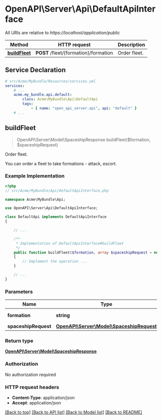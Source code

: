 # OpenAPI\Server\Api\DefaultApiInterface

All URIs are relative to *https://localhost/application/public*

Method | HTTP request | Description
------------- | ------------- | -------------
[**buildFleet**](DefaultApiInterface.md#buildFleet) | **POST** /fleet/{formation}/formation | Order fleet.


## Service Declaration
```yaml
# src/Acme/MyBundle/Resources/services.yml
services:
    # ...
    acme.my_bundle.api.default:
        class: Acme\MyBundle\Api\DefaultApi
        tags:
            - { name: "open_api_server.api", api: "default" }
    # ...
```

## **buildFleet**
> OpenAPI\Server\Model\SpaceshipResponse buildFleet($formation, $spaceshipRequest)

Order fleet.

You can order a fleet to take formations - attack, escort.

### Example Implementation
```php
<?php
// src/Acme/MyBundle/Api/DefaultApiInterface.php

namespace Acme\MyBundle\Api;

use OpenAPI\Server\Api\DefaultApiInterface;

class DefaultApi implements DefaultApiInterface
{

    // ...

    /**
     * Implementation of DefaultApiInterface#buildFleet
     */
    public function buildFleet($formation, array $spaceshipRequest = null)
    {
        // Implement the operation ...
    }

    // ...
}
```

### Parameters

Name | Type | Description  | Notes
------------- | ------------- | ------------- | -------------
 **formation** | **string**| Fleet formation. |
 **spaceshipRequest** | [**OpenAPI\Server\Model\SpaceshipRequest**](../Model/SpaceshipRequest.md)|  | [optional]

### Return type

[**OpenAPI\Server\Model\SpaceshipResponse**](../Model/SpaceshipResponse.md)

### Authorization

No authorization required

### HTTP request headers

 - **Content-Type**: application/json
 - **Accept**: application/json

[[Back to top]](#) [[Back to API list]](../../README.md#documentation-for-api-endpoints) [[Back to Model list]](../../README.md#documentation-for-models) [[Back to README]](../../README.md)

